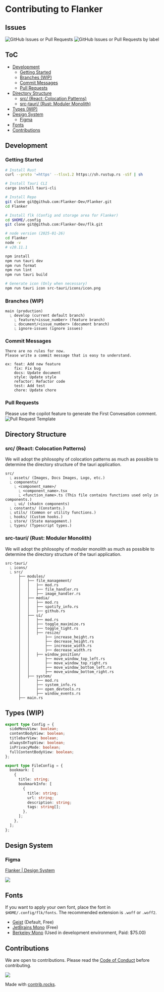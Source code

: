 # Contributing to Flanker

## Issues

![GitHub Issues or Pull Requests](https://img.shields.io/github/issues/Flanker-Dev/Flanker?label=Issues)
![GitHub Issues or Pull Requests by label](https://img.shields.io/github/issues/Flanker-Dev/Flanker/help%20wanted?label=Help%20Wanted)

## ToC

- [Development](#development)
  - [Getting Started](#getting-started)
  - [Branches (WIP)](#branches-wip)
  - [Commit Messages](#commit-messages)
  - [Pull Requests](#pull-requests)
- [Directory Structure](#directory-structure)
  - [src/ (React: Colocation Patterns)](#src-react-colocation-patterns)
  - [src-tauri/ (Rust: Moduler Monolith)](#src-tauri-rust-moduler-monolith)
- [Types (WIP)](#types-wip)
- [Design System](#design-system)
  - [Figma](#figma)
- [Fonts](#fonts)
- [Contributions](#contributions)

## Development

### Getting Started

```sh
# Install Rust
curl --proto '=https' --tlsv1.2 https://sh.rustup.rs -sSf | sh

# Install Tauri CLI
cargo install tauri-cli

# Install Repo
git clone git@github.com:Flanker-Dev/Flanker.git
cd Flanker

# Install flk (Config and storage area for Flanker)
cd $HOME/.config
git clone git@github.com:Flanker-Dev/flk.git

# node version (2025-01-26)
cd Flanker
node -v
# v20.11.1

npm install
npm run tauri dev
npm run format
npm run lint
npm run tauri build

# Generate icon (Only when necessary)
npm run tauri icon src-tauri/icons/icon.png
```

### Branches (WIP)

```plaintext
main (production)
  ⎿ develop (current default branch)
    ⎿ feature/<issue_number> (feature branch)
    ⎿ document/<issue_number> (document branch)
    ⎿ ignore-issues (ignore issues)
```

### Commit Messages

```plaintext
There are no rules for now.
Please write a commit message that is easy to understand.

ex: feat: Add new feature
    fix: Fix bug
    docs: Update document
    style: Update style
    refactor: Refactor code
    test: Add test
    chore: Update chore
```

### Pull Requests

Please use the copilot feature to generate the First Convesation comment.
![Pull Request Template](src/assets/pr_copilot.png)

## Directory Structure

### src/ (React: Colocation Patterns)

We will adopt the philosophy of colocation patterns as much as possible to determine the directory structure of the tauri application.

```plaintext
src/
  ⎿ assets/ (Images, Docs Images, Logo, etc.)
  ⎿ components/
    ⎿ <component_name>/
      ⎿ <component_name>.tsx
      ⎿ <function_name>.ts (This file contains functions used only in components.)
    ⎿ ui/ (shadcn components)
  ⎿ constants/ (Constants.)
  ⎿ utils/ (Common or utility functions.)
  ⎿ hooks/ (Custom hooks.)
  ⎿ store/ (State management.)
  ⎿ types/ (Typescript types.)
```

### src-tauri/ (Rust: Moduler Monolith)

We will adopt the philosophy of moduler monolith as much as possible to determine the directory structure of the tauri application.

```plaintext
src-tauri/
  ⎿ icons/
  ⎿ src/
      ├── modules/
      │   ├── file_management/
      │   │   ├── mod.rs
      │   │   ├── file_handler.rs
      │   │   ├── image_handler.rs
      │   ├── media/
      │   │   ├── mod.rs
      │   │   ├── spotify_info.rs
      │   │   ├── github.rs
      │   ├── ui/
      │   │   ├── mod.rs
      │   │   ├── toggle_maximize.rs
      │   │   ├── toggle_tight.rs
      │   │   ├── resize/
      │   │       ├── increase_height.rs
      │   │       ├── decrease_height.rs
      │   │       ├── increase_width.rs
      │   │       ├── decrease_width.rs
      │   │   ├── window_position/
      │   │       ├── move_window_top_left.rs
      │   │       ├── move_window_top_right.rs
      │   │       ├── move_window_bottom_left.rs
      │   │       ├── move_window_bottom_right.rs
      │   ├── system/
      │       ├── mod.rs
      │       ├── system_info.rs
      │       ├── open_devtools.rs
      │       ├── window_events.rs
      ├── main.rs
```

## Types (WIP)

```typescript
export type Config = {
  sideMenuView: boolean;
  contentBodyView: boolean;
  titlebarView: boolean;
  alwaysOnTopView: boolean;
  isPrivacyMode: boolean;
  fullContentBodyView: boolean;
};

export type FileConfig = {
  bookmark: [
    {
      title: string;
      bookmarkInfo: [
        {
          title: string;
          url: string;
          description: string;
          tags: string[];
        },
      ];
    },
  ];
};
```

## Design System

### Figma

[Flanker | Design System](https://www.figma.com/design/BrFR62UWlk8nYXbvU9efGA/Flanker-dev?node-id=0-1&t=UlncTJYCQtidJaBH-1)

<img src="src/assets/figma.png" />

## Fonts

If you want to apply your own font, place the font in `$HOME/.config/flk/fonts`.
The recommended extension is `.woff` or `.woff2`.

- [Geist](https://vercel.com/font) (Default, Free)
- [JetBrains Mono](https://fonts.google.com/specimen/JetBrains+Mono) (Free)
- [Berkeley Mono](https://usgraphics.com/products/berkeley-mono) (Used in development environment, Paid: $75.00)

## Contributions

We are open to contributions. Please read the [Code of Conduct](CODE_OF_CONDUCT.md) before contributing.

<a href="https://github.com/Coordinate-Cat/Flanker/graphs/contributors">
  <img src="https://contrib.rocks/image?repo=Coordinate-Cat/Flanker" />
</a>

Made with [contrib.rocks](https://contrib.rocks).
